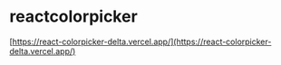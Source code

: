 # reactcolorpicker
[https://react-colorpicker-delta.vercel.app/](https://react-colorpicker-delta.vercel.app/)
